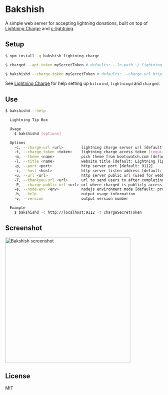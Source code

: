 # Bakshish

A simple web server for accepting lightning donations, built on top of
[Lightning Charge](https://github.com/ElementsProject/lightning-charge)
and [c-lightning](https://github.com/ElementsProject/lightning).

## Setup

```bash
$ npm install -g bakshish lightning-charge

$ charged --api-token mySecretToken # defaults: --ln-path ~/.lightning --db-path ./charge.db --port 9112

$ bakshishd --charge-token mySecretToken # defaults: --charge-url http://localhost:9112 --port 9115
```

See [Lightning Charge](https://github.com/ElementsProject/lightning-charge) for help setting up
`bitcoind`, `lightningd` and `charged`.

## Use

```bash
$ bakshishd --help

  Lightning Tip Box

  Usage
    $ bakshishd [options]

  Options
    -c, --charge-url <url>        lightning charge server url [default: http://localhost:9112]
    -t, --charge-token <token>    lightning charge access token [required]
    -m, --theme <name>            pick theme from bootswatch.com [default: yeti]
    -l, --title <name>            website title [default: Lightning Tip Box]
    -p, --port <port>             http server port [default: 9112]
    -i, --host <host>             http server listen address [default: 127.0.0.1]
    -u, --url <url>               http server public url (used for webhooks) [default: http://{host}:{port}]
    -T, --thankyou-url <url>      url to send users to after completing the payment [default: {url}/thankyou]
    -P, --charge-public-url <url> url where charged is publicly accessible [default: {charge-url}]
    -e, --node-env <env>          nodejs environment mode [default: production]
    -h, --help                    output usage information
    -v, --version                 output version number

  Example
    $ bakshishd -c http://localhost:9112 -t chargeSecretToken
```

## Screenshot

<img src="https://i.imgur.com/9pc0h8G.png" width="400px" alt="Bakshish screenshot">

## License

MIT
